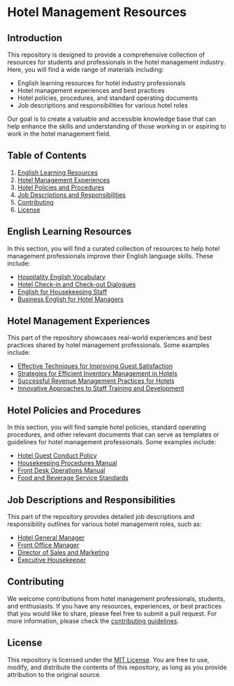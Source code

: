 # Hotel Management Resources

## Introduction
This repository is designed to provide a comprehensive collection of resources for students and professionals in the hotel management industry. Here, you will find a wide range of materials including:

- English learning resources for hotel industry professionals
- Hotel management experiences and best practices
- Hotel policies, procedures, and standard operating documents
- Job descriptions and responsibilities for various hotel roles

Our goal is to create a valuable and accessible knowledge base that can help enhance the skills and understanding of those working in or aspiring to work in the hotel management field.

## Table of Contents
1. [English Learning Resources](#english-learning-resources)
2. [Hotel Management Experiences](#hotel-management-experiences)
3. [Hotel Policies and Procedures](#hotel-policies-and-procedures)
4. [Job Descriptions and Responsibilities](#job-descriptions-and-responsibilities)
5. [Contributing](#contributing)
6. [License](#license)

## English Learning Resources
In this section, you will find a curated collection of resources to help hotel management professionals improve their English language skills. These include:

- [Hospitality English Vocabulary](./english-resources/hospitality-vocabulary.md)
- [Hotel Check-in and Check-out Dialogues](./english-resources/hotel-check-in-out.md)
- [English for Housekeeping Staff](./english-resources/housekeeping-english.md)
- [Business English for Hotel Managers](./english-resources/business-english-hotel-managers.md)

## Hotel Management Experiences
This part of the repository showcases real-world experiences and best practices shared by hotel management professionals. Some examples include:

- [Effective Techniques for Improving Guest Satisfaction](./experiences/guest-satisfaction.md)
- [Strategies for Efficient Inventory Management in Hotels](./experiences/inventory-management.md)
- [Successful Revenue Management Practices for Hotels](./experiences/revenue-management.md)
- [Innovative Approaches to Staff Training and Development](./experiences/staff-training.md)

## Hotel Policies and Procedures
In this section, you will find sample hotel policies, standard operating procedures, and other relevant documents that can serve as templates or guidelines for hotel management professionals. Some examples include:

- [Hotel Guest Conduct Policy](./policies/guest-conduct-policy.md)
- [Housekeeping Procedures Manual](./policies/housekeeping-procedures.md)
- [Front Desk Operations Manual](./policies/front-desk-operations.md)
- [Food and Beverage Service Standards](./policies/f&b-service-standards.md)

## Job Descriptions and Responsibilities
This part of the repository provides detailed job descriptions and responsibility outlines for various hotel management roles, such as:

- [Hotel General Manager](./job-descriptions/general-manager.md)
- [Front Office Manager](./job-descriptions/front-office-manager.md)
- [Director of Sales and Marketing](./job-descriptions/sales-marketing-director.md)
- [Executive Housekeeper](./job-descriptions/executive-housekeeper.md)

## Contributing
We welcome contributions from hotel management professionals, students, and enthusiasts. If you have any resources, experiences, or best practices that you would like to share, please feel free to submit a pull request. For more information, please check the [contributing guidelines](./CONTRIBUTING.md).

## License
This repository is licensed under the [MIT License](LICENSE.md). You are free to use, modify, and distribute the contents of this repository, as long as you provide attribution to the original source.
